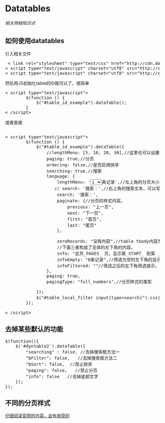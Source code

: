 # Datatables   
###### 相关网络知识点  
##
### 
## 如何使用datatables  
引入相关文件  
<pre>
 < link rel="stylesheet" type="text/css" href="http://cdn.datatables.net/1.10.13/css/jquery.dataTables.css"> 
< script type="text/javascript" charset="utf8" src="http://code.jquery.com/jquery-1.10.2.min.js">< /script >
< script type="text/javascript" charset="utf8" src="http://cdn.datatables.net/1.10.13/js/jquery.dataTables.js">< /script>
</pre>
然后用JS初始化table的ID就可以了，很简单
<pre>
< script type="text/javascript">
        $(function () {
            $("#table_id_example").dataTable();
		}
< /script>
</pre>
或者直接  
<pre> 
< script type="text/javascript">
        $(function () {
            $("#table_id_example").dataTable({
                //lengthMenu: [5, 10, 20, 30],//这里也可以设置分页，但是不能设置具体内容，只能是一维或二维数组的方式，所以推荐下面language里面的写法。
                paging: true,//分页
                ordering: false,//是否启用排序
                searching: true,//搜索
                language: {
                    lengthMenu: '<select class="form-control input-xsmall">' + '<option value="1">1</option>' + '<option value="10">10</option>' + '<option value="20">20</option>' + '<option value="30">30</option>' + '<option value="40">40</option>' + '<option value="50">50</option>' + '</select>条记录',//左上角的分页大小显示。
                   // search: '<span class="label label-success">搜索：</span>',//右上角的搜索文本，可以写html标签
                    search: '搜索：',
                    paginate: {//分页的样式内容。
                        previous: "上一页",
                        next: "下一页",
                        first: "首页",
                        last: "尾页"
                    },

                    zeroRecords: "没有内容",//table tbody内容为空时，tbody的内容。
                    //下面三者构成了总体的左下角的内容。
                    info: "总共_PAGES_ 页，显示第_START_ 到第 _END_ ，筛选之后得到 _TOTAL_ 条，初始_MAX_ 条 ",//左下角的信息显示，大写的词为关键字。
                    infoEmpty: "0条记录",//筛选为空时左下角的显示。
                    infoFiltered: ""//筛选之后的左下角筛选提示，
                },
                paging: true,
                pagingType: "full_numbers",//分页样式的类型

            });
            $("#table_local_filter input[type=search]").css({ width: "auto" });//右上角的默认搜索文本框，不写这个就超出去了。
        });

< /script>
</pre>
## 去掉某些默认的功能  
<pre>
$(function(){  
    $('#dyntable2').dataTable({  
        "searching" : false, //去掉搜索框方法一  
        "bFilter": false,   //去掉搜索框方法二
        "bSort": false,  //禁止排序
        "paging": false,   //禁止分页
        "info": false   //去掉底部文字
    });
});
</pre>
## 不同的分页样式  

[仔细阅读官网的内容，会有收获的](https://datatables.net/examples/styling/bootstrap.html)